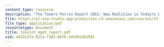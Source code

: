 ```yaml
---
content_type: resource
description: 'The Towers Perrin Report 2001: New Realities in Today?s Workforce'
file: https://ol-ocw-studio-app-production.s3.amazonaws.com/courses/15-343-managing-transformations-in-work-organizations-and-society-spring-2002/a422c2fa822af30286f63d5d0a302081_talelnt_mgmt_report.pdf
file_type: application/pdf
resourcetype: Document
title: talelnt_mgmt_report.pdf
uid: a422c2fa-822a-f302-86f6-3d5d0a302081
---
```

